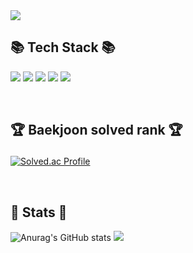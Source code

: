 <img src="https://capsule-render.vercel.app/api?type=waving&color=8A2BE2&height=180&section=header&text=Chiwang%20Github!&fontSize=36"/>

## 📚 Tech Stack 📚
<img src="https://img.shields.io/badge/Python-3776AB?style=flat&logo=Python&logoColor=white"/></a>
<img src="https://img.shields.io/badge/Java-007396?style=flat&logo=Java&logoColor=white" />
<img src="https://img.shields.io/badge/JavaScript-F7DF1E?style=flat&logo=JavaScript&logoColor=white" />
<img src="https://img.shields.io/badge/CSS3-1572B6?style=flat&logo=CSS3&logoColor=white" />
<img src="https://img.shields.io/badge/HTML5-E34F26?style=flat&logo=HTML5&logoColor=white"/></a>

<br/>

## <p>🏆 Baekjoon solved rank 🏆</p>
[![Solved.ac Profile](http://mazassumnida.wtf/api/v2/generate_badge?boj=chris2769)](https://solved.ac/chris2769)

<br/>

## 🎨 Stats 🎨
![Anurag's GitHub stats](https://github-readme-stats.vercel.app/api?username=noxknow&show_icons=true&theme=kacho_ga)
<img src="https://github-readme-stats.vercel.app/api/top-langs/?username=noxknow&layout=compact&theme=kacho_ga">
